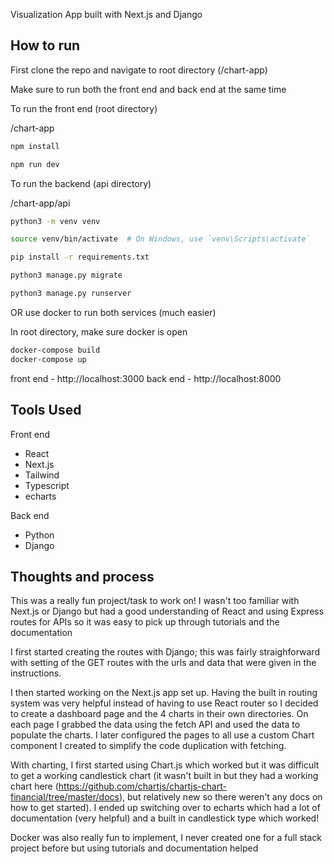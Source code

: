 Visualization App built with Next.js and Django

## How to run

First clone the repo and navigate to root directory (/chart-app)

Make sure to run both the front end and back end at the same time

To run the front end (root directory)

/chart-app

```bash
npm install

npm run dev
```

To run the backend (api directory)

/chart-app/api

```bash
python3 -m venv venv

source venv/bin/activate  # On Windows, use `venv\Scripts\activate`

pip install -r requirements.txt

python3 manage.py migrate

python3 manage.py runserver
```

OR use docker to run both services (much easier)

In root directory, make sure docker is open

```bash
docker-compose build
docker-compose up
```

front end - http://localhost:3000
back end - http://localhost:8000

## Tools Used

Front end
- React
- Next.js
- Tailwind
- Typescript
- echarts 

Back end
- Python
- Django

## Thoughts and process

This was a really fun project/task to work on! I wasn't too familiar with Next.js or Django but had a good understanding of React and using Express routes for APIs so it was easy to pick up through tutorials and the documentation

I first started creating the routes with Django; this was fairly straighforward with setting of the GET routes with the urls and data that were given in the instructions. 

I then started working on the Next.js app set up. Having the built in routing system was very helpful instead of having to use React router so I decided to create a dashboard page and the 4 charts in their own directories. On each page I grabbed the data using the fetch API and used the data to populate the charts. I later configured the pages to all use a custom Chart component I created to simplify the code duplication with fetching.

With charting, I first started using Chart.js which worked but it was difficult to get a working candlestick chart (it wasn't built in but they had a working chart here (https://github.com/chartjs/chartjs-chart-financial/tree/master/docs), but relatively new so there weren't any docs on how to get started). I ended up switching over to echarts which had a lot of documentation (very helpful) and a built in candlestick type which worked!

Docker was also really fun to implement, I never created one for a full stack project before but using tutorials and documentation helped





